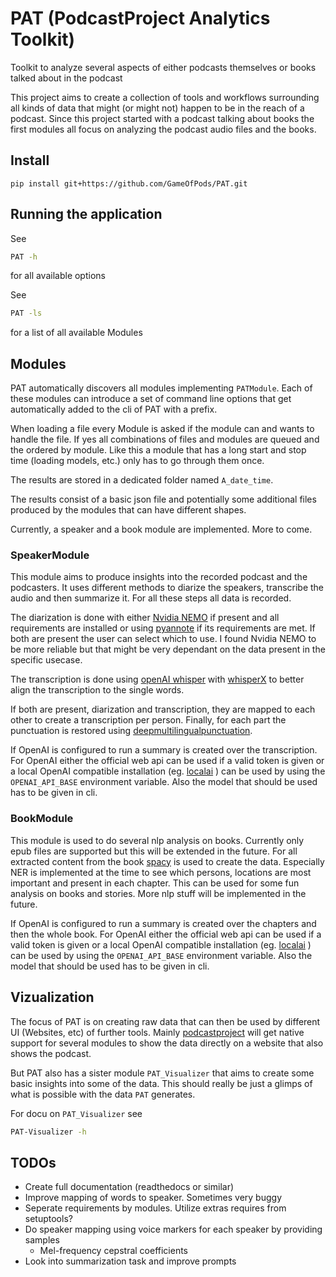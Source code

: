 # PAT (PodcastProject Analytics Toolkit)

Toolkit to analyze several aspects of either podcasts themselves or books talked about in the podcast

This project aims to create a collection of tools and workflows surrounding all kinds of data that might (or might not)
happen to be in the reach of a podcast. Since this project started with a podcast talking about books the first
modules all focus on analyzing the podcast audio files and the books.

## Install

```shell
pip install git+https://github.com/GameOfPods/PAT.git
```

## Running the application

See

```bash
PAT -h
```

for all available options

See

```bash
PAT -ls
```

for a list of all available Modules

## Modules

PAT automatically discovers all modules implementing `PATModule`. Each of these modules can introduce a set of command
line options that get automatically added to the cli of PAT with a prefix.

When loading a file every Module is asked if the module can and wants to handle the file. If yes all combinations of
files and modules are queued and the ordered by module. Like this a module that has a long start and stop time
(loading models, etc.) only has to go through them once.

The results are stored in a dedicated folder named `A_date_time`.

The results consist of a basic json file and potentially some additional files produced by the modules that can have
different shapes.

Currently, a speaker and a book module are implemented. More to come.

### SpeakerModule

This module aims to produce insights into the recorded podcast and the podcasters. It uses different methods to
diarize the speakers, transcribe the audio and then summarize it. For all these steps all data is recorded.

The diarization is done with either
[Nvidia NEMO](https://docs.nvidia.com/nemo-framework/user-guide/latest/nemotoolkit/asr/speaker_diarization/intro.html)
if present and all requirements are installed or using
[pyannote](https://huggingface.co/pyannote/speaker-diarization)
if its requirements are met.
If both are present the user can select which to use.
I found Nvidia NEMO to be more reliable but that might be very dependant on the data present in the specific usecase.

The transcription is done using
[openAI whisper](https://github.com/openai/whisper)
with
[whisperX](https://github.com/m-bain/whisperX)
to better align the transcription to the single words.

If both are present, diarization and transcription, they are mapped to each other to create a transcription per person.
Finally, for each part the punctuation is restored using
[deepmultilingualpunctuation](https://github.com/oliverguhr/deepmultilingualpunctuation.git).

If OpenAI is configured to run a summary is created over the transcription.
For OpenAI either the official web api can be used if a valid token is given or a local OpenAI compatible installation
(eg.
[localai](https://localai.io/features/openai-functions/)
) can be used by using the `OPENAI_API_BASE` environment variable. Also the model that should be
used has to be given in cli.

### BookModule

This module is used to do several nlp analysis on books. Currently only epub files are supported but this will be
extended in the future. For all extracted content from the book
[spacy](https://spacy.io/)
is used to create the data. Especially NER is implemented at the time to see which persons, locations are most important
and present in each chapter. This can be used for some fun analysis on books and stories.
More nlp stuff will be implemented in the future.

If OpenAI is configured to run a summary is created over the chapters and then the whole book.
For OpenAI either the official web api can be used if a valid token is given or a local OpenAI compatible installation
(eg.
[localai](https://localai.io/features/openai-functions/)
) can be used by using the `OPENAI_API_BASE` environment variable. Also the model that should be
used has to be given in cli.

## Vizualization

The focus of PAT is on creating raw data that can then be used by different UI (Websites, etc) of further tools.
Mainly
[podcastproject](https://github.com/GameOfPods/podcastproject)
will get native support for several modules to show the data directly on a website that also shows the podcast.

But PAT also has a sister module `PAT_Visualizer` that aims to create some basic insights into some of the data.
This should really be just a glimps of what is possible with the data `PAT` generates.

For docu on `PAT_Visualizer` see

```bash
PAT-Visualizer -h
```

## TODOs

- Create full documentation (readthedocs or similar)
- Improve mapping of words to speaker. Sometimes very buggy
- Seperate requirements by modules. Utilize extras requires from setuptools?
- Do speaker mapping using voice markers for each speaker by providing samples
   - Mel-frequency cepstral coefficients
- Look into summarization task and improve prompts
